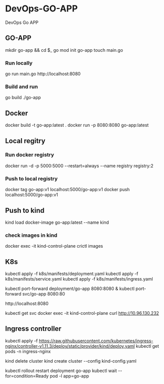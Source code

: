 # DevOps-GO-APP
DevOps Go APP

## GO-APP
mkdir go-app && cd $_
go mod init go-app
touch main.go

### Run locally
go run main.go
http://localhost:8080

### Build and run
go build
 ./go-app 

## Docker
docker build -t go-app:latest .
docker run -p 8080:8080 go-app:latest

## Local regitry
### Run docker registry
docker run -d -p 5000:5000 --restart=always --name registry registry:2

### Push to local registry
docker tag go-app:v1 localhost:5000/go-app:v1
docker push localhost:5000/go-app:v1

## Push to kind
kind load docker-image go-app:latest --name kind

### check images in kind
docker exec -it kind-control-plane crictl images

## K8s
kubectl apply -f k8s/manifests/deployment.yaml
kubectl apply -f k8s/manifests/service.yaml 
kubectl apply -f k8s/manifests/ingress.yaml 

kubectl port-forward deployment/go-app 8080:8080 &
kubectl port-forward svc/go-app 8080:80

http://localhost:8080

kubectl get svc
docker exec -it kind-control-plane curl http://10.96.130.232

## Ingress controller
kubectl apply -f https://raw.githubusercontent.com/kubernetes/ingress-nginx/controller-v1.11.3/deploy/static/provider/kind/deploy.yaml
kubectl get pods -n ingress-nginx

kind delete cluster
kind create cluster --config kind-config.yaml

kubectl rollout restart deployment go-app
kubectl wait --for=condition=Ready pod -l app=go-app
